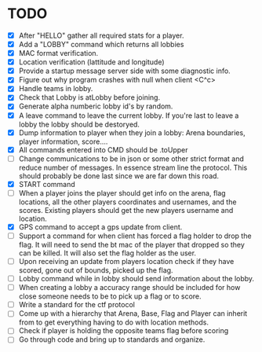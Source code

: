 TODO
====

- [X] After "HELLO" gather all required stats for a player. 
- [x] Add a "LOBBY" command which returns all lobbies
- [x] MAC format verification.
- [x] Location verification (lattitude and longitude)
- [x] Provide a startup message server side with some diagnostic info.
- [x] Figure out why program crashes with null when client <C^c>
- [x] Handle teams in lobby.
- [x] Check that Lobby is atLobby before joining. 
- [x] Generate alpha numberic lobby id's by random. 
- [x] A leave command to leave the current lobby. If you're last to leave a lobby the lobby should be destoryed. 
- [X] Dump information to player when they join a lobby: Arena boundaries, player information, score....
- [X] All commands entered into CMD should be .toUpper
- [ ] Change communications to be in json or some other strict format
  and reduce number of messages. In essence stream line the protocol.
This should probably be done last since we are far down this road. 
- [x] START command 
- [ ] When a player joins the player should get info on the arena, flag
  locations, all the other players coordinates and usernames, and the
scores. Existing players should get the new players username and
location. 
- [x] GPS command to accept a gps update from client.
- [ ] Support a command for when client has forced a flag holder to drop
  the flag. It will need to send the bt mac of the player that dropped
so they can be killed. It will also set the flag holder as the user. 
- [ ] Upon receiving an update from players location check if they have
  scored, gone out of bounds, picked up the flag. 
- [ ] Lobby command while in lobby should send information about the
  lobby. 
- [ ] When creating a lobby a accuracy range should be included for how
  close someone needs to be to pick up a flag or to score. 
- [ ] Write a standard for the ctf protocol
- [ ] Come up with a hierarchy that Arena, Base, Flag and Player can
  inherit from to get everything having to do with location methods. 
- [ ] Check if player is holding the opposite teams flag before scoring
- [ ] Go through code and bring up to standards and organize. 
